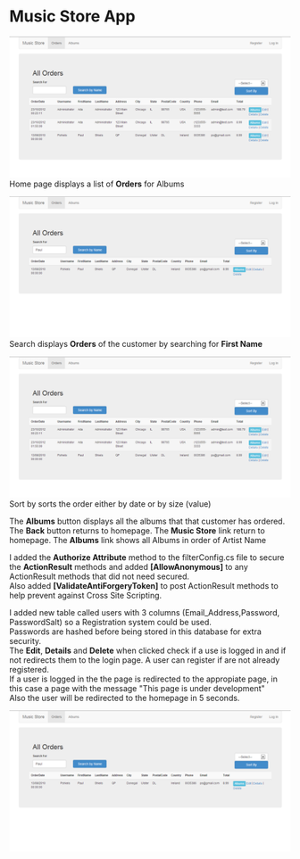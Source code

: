 Music Store App
=============================================

![Alt text](img1.png)
Home page displays a list of **Orders** for Albums

![Alt text](img2.png)
Search displays **Orders** of the customer by searching for **First Name**

![Alt text](img1.png)
Sort by sorts the order either by date or by size (value)

The **Albums** button displays all the albums that that customer has ordered.
The **Back** button returns to homepage.
The **Music Store** link return to homepage.
The **Albums** link shows all Albums in order of Artist Name

I added the **Authorize Attribute** method to the filterConfig.cs file to secure the **ActionResult** methods and added **[AllowAnonymous]** to any ActionResult methods that did not need secured.  
Also added **[ValidateAntiForgeryToken]** to post ActionResult methods to help prevent against Cross Site Scripting.

I added new table called users with 3 columns (Email_Address,Password, PasswordSalt) so a Registration system could be used.   
Passwords are hashed before being stored in this database for extra security.   
The **Edit**, **Details** and **Delete** when clicked check if a use is logged in and if not redirects them to the login page. A user can register if are not already registered.   
If a user is logged in the the page is redirected to the appropiate page, in this case a page with the message "This page is under development"   
Also the user will be redirected to the homepage in 5 seconds.

![Alt text](img2.png)